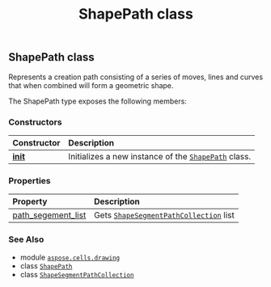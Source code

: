 ﻿---
title: ShapePath class
second_title: Aspose.Cells for Python via .NET API References
description: 
type: docs
weight: 560
url: /aspose.cells.drawing/shapepath/
is_root: false
---

## ShapePath class

Represents a creation path consisting of a series of moves, lines and curves that when combined will form a geometric shape.



The ShapePath type exposes the following members:

### Constructors
| Constructor | Description |
| :- | :- |
| [__init__](/cells/python-net/aspose.cells.drawing/shapepath/__init__/#) | Initializes a new instance of the [`ShapePath`](/cells/python-net/aspose.cells.drawing/shapepath) class. |


### Properties
| Property | Description |
| :- | :- |
| [path_segement_list](/cells/python-net/aspose.cells.drawing/shapepath/path_segement_list) | Gets [`ShapeSegmentPathCollection`](/cells/python-net/aspose.cells.drawing/shapesegmentpathcollection) list |



### See Also
* module [`aspose.cells.drawing`](..)
* class [`ShapePath`](/cells/python-net/aspose.cells.drawing/shapepath)
* class [`ShapeSegmentPathCollection`](/cells/python-net/aspose.cells.drawing/shapesegmentpathcollection)
